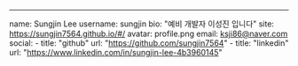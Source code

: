 ---
name: Sungjin Lee
username: sungjin
bio: "예비 개발자 이성진 입니다"
site: https://sungjin7564.github.io/#/
avatar: profile.png
email: ksji86@naver.com
social:
    - title: "github"
      url: "https://github.com/sungjin7564"
    - title: "linkedin"
      url: "https://www.linkedin.com/in/sungjin-lee-4b3960145"